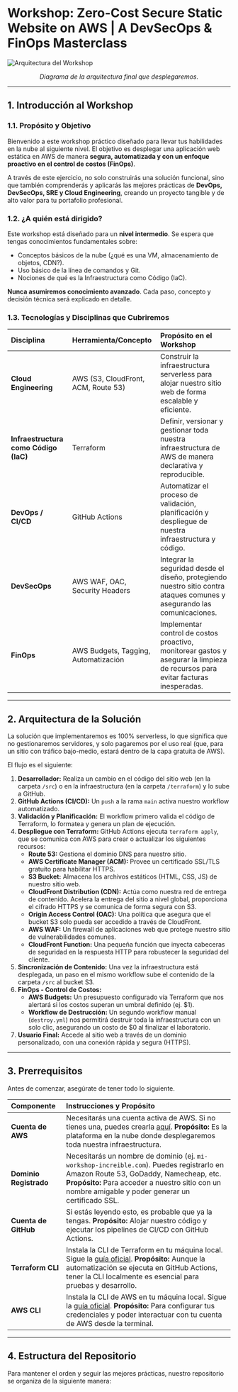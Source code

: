 # Workshop: Zero-Cost Secure Static Website on AWS | A DevSecOps & FinOps Masterclass

![Arquitectura del Workshop](https://user-images.githubusercontent.com/8525625/228800532-6a75f28a-8c46-4a41-8f2c-5b914a51e6b3.png) 
*<p align="center">Diagrama de la arquitectura final que desplegaremos.</p>*

---

## 1. Introducción al Workshop

### 1.1. Propósito y Objetivo

Bienvenido a este workshop práctico diseñado para llevar tus habilidades en la nube al siguiente nivel. El objetivo es desplegar una aplicación web estática en AWS de manera **segura, automatizada y con un enfoque proactivo en el control de costos (FinOps)**.

A través de este ejercicio, no solo construirás una solución funcional, sino que también comprenderás y aplicarás las mejores prácticas de **DevOps, DevSecOps, SRE y Cloud Engineering**, creando un proyecto tangible y de alto valor para tu portafolio profesional.

### 1.2. ¿A quién está dirigido?

Este workshop está diseñado para un **nivel intermedio**. Se espera que tengas conocimientos fundamentales sobre:

* Conceptos básicos de la nube (¿qué es una VM, almacenamiento de objetos, CDN?).
* Uso básico de la línea de comandos y Git.
* Nociones de qué es la Infraestructura como Código (IaC).

**Nunca asumiremos conocimiento avanzado**. Cada paso, concepto y decisión técnica será explicado en detalle.

### 1.3. Tecnologías y Disciplinas que Cubriremos

| Disciplina | Herramienta/Concepto | Propósito en el Workshop |
| :--- | :--- | :--- |
| **Cloud Engineering** | AWS (S3, CloudFront, ACM, Route 53) | Construir la infraestructura serverless para alojar nuestro sitio web de forma escalable y eficiente. |
| **Infraestructura como Código (IaC)** | Terraform | Definir, versionar y gestionar toda nuestra infraestructura de AWS de manera declarativa y reproducible. |
| **DevOps / CI/CD** | GitHub Actions | Automatizar el proceso de validación, planificación y despliegue de nuestra infraestructura y código. |
| **DevSecOps** | AWS WAF, OAC, Security Headers | Integrar la seguridad desde el diseño, protegiendo nuestro sitio contra ataques comunes y asegurando las comunicaciones. |
| **FinOps** | AWS Budgets, Tagging, Automatización | Implementar control de costos proactivo, monitorear gastos y asegurar la limpieza de recursos para evitar facturas inesperadas. |

---

## 2. Arquitectura de la Solución

La solución que implementaremos es 100% serverless, lo que significa que no gestionaremos servidores, y solo pagaremos por el uso real (que, para un sitio con tráfico bajo-medio, estará dentro de la capa gratuita de AWS).

El flujo es el siguiente:

1.  **Desarrollador:** Realiza un cambio en el código del sitio web (en la carpeta `/src`) o en la infraestructura (en la carpeta `/terraform`) y lo sube a GitHub.
2.  **GitHub Actions (CI/CD):** Un `push` a la rama `main` activa nuestro workflow automatizado.
3.  **Validación y Planificación:** El workflow primero valida el código de Terraform, lo formatea y genera un plan de ejecución.
4.  **Despliegue con Terraform:** GitHub Actions ejecuta `terraform apply`, que se comunica con AWS para crear o actualizar los siguientes recursos:
    * **Route 53:** Gestiona el dominio DNS para nuestro sitio.
    * **AWS Certificate Manager (ACM):** Provee un certificado SSL/TLS gratuito para habilitar HTTPS.
    * **S3 Bucket:** Almacena los archivos estáticos (HTML, CSS, JS) de nuestro sitio web.
    * **CloudFront Distribution (CDN):** Actúa como nuestra red de entrega de contenido. Acelera la entrega del sitio a nivel global, proporciona el cifrado HTTPS y se comunica de forma segura con S3.
    * **Origin Access Control (OAC):** Una política que asegura que el bucket S3 solo pueda ser accedido a través de CloudFront.
    * **AWS WAF:** Un firewall de aplicaciones web que protege nuestro sitio de vulnerabilidades comunes.
    * **CloudFront Function:** Una pequeña función que inyecta cabeceras de seguridad en la respuesta HTTP para robustecer la seguridad del cliente.
5.  **Sincronización de Contenido:** Una vez la infraestructura está desplegada, un paso en el mismo workflow sube el contenido de la carpeta `/src` al bucket S3.
6.  **FinOps - Control de Costos:**
    * **AWS Budgets:** Un presupuesto configurado vía Terraform que nos alertará si los costos superan un umbral definido (ej. $1).
    * **Workflow de Destrucción:** Un segundo workflow manual (`destroy.yml`) nos permitirá destruir toda la infraestructura con un solo clic, asegurando un costo de $0 al finalizar el laboratorio.
7.  **Usuario Final:** Accede al sitio web a través de un dominio personalizado, con una conexión rápida y segura (HTTPS).

---

## 3. Prerrequisitos

Antes de comenzar, asegúrate de tener todo lo siguiente.

| Componente | Instrucciones y Propósito |
| :--- | :--- |
| **Cuenta de AWS** | Necesitarás una cuenta activa de AWS. Si no tienes una, puedes crearla [aquí](https://aws.amazon.com/free/). **Propósito:** Es la plataforma en la nube donde desplegaremos toda nuestra infraestructura. |
| **Dominio Registrado** | Necesitarás un nombre de dominio (ej. `mi-workshop-increible.com`). Puedes registrarlo en Amazon Route 53, GoDaddy, Namecheap, etc. **Propósito:** Para acceder a nuestro sitio con un nombre amigable y poder generar un certificado SSL. |
| **Cuenta de GitHub** | Si estás leyendo esto, es probable que ya la tengas. **Propósito:** Alojar nuestro código y ejecutar los pipelines de CI/CD con GitHub Actions. |
| **Terraform CLI** | Instala la CLI de Terraform en tu máquina local. Sigue la [guía oficial](https://learn.hashicorp.com/tutorials/terraform/install-cli). **Propósito:** Aunque la automatización se ejecuta en GitHub Actions, tener la CLI localmente es esencial para pruebas y desarrollo. |
| **AWS CLI** | Instala la CLI de AWS en tu máquina local. Sigue la [guía oficial](https://aws.amazon.com/cli/). **Propósito:** Para configurar tus credenciales y poder interactuar con tu cuenta de AWS desde la terminal. |

---

## 4. Estructura del Repositorio

Para mantener el orden y seguir las mejores prácticas, nuestro repositorio se organiza de la siguiente manera:
